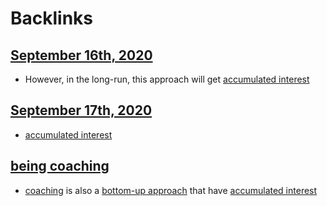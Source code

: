 
# Backlinks
## [September 16th, 2020](<September 16th, 2020.md>)
- However, in the long-run, this approach will get [accumulated interest](<accumulated interest.md>)

## [September 17th, 2020](<September 17th, 2020.md>)
- [accumulated interest](<accumulated interest.md>)

## [being coaching](<being coaching.md>)
- [coaching](<coaching.md>) is also a [bottom-up approach](<bottom-up approach.md>) that have [accumulated interest](<accumulated interest.md>)

